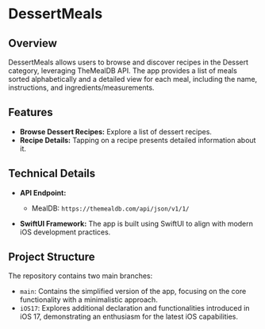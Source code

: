 # DessertMeals

## Overview

DessertMeals allows users to browse and discover recipes in the Dessert category, leveraging TheMealDB API. The app provides a list of meals sorted alphabetically and a detailed view for each meal, including the name, instructions, and ingredients/measurements.

## Features

- **Browse Dessert Recipes:**  Explore a list of dessert recipes.
- **Recipe Details:** Tapping on a recipe presents detailed information about it.

## Technical Details

- **API Endpoint:**
  - MealDB: `https://themealdb.com/api/json/v1/1/`

- **SwiftUI Framework:** The app is built using SwiftUI to align with modern iOS development practices.

## Project Structure

The repository contains two main branches:
- `main`: Contains the simplified version of the app, focusing on the core functionality with a minimalistic approach.
- `iOS17`: Explores additional declaration and functionalities introduced in iOS 17, demonstrating an enthusiasm for the latest iOS capabilities.

